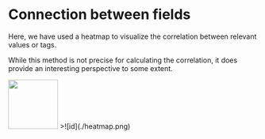 # Connection between fields

Here, we have used a heatmap to visualize the correlation between relevant values or tags. 

While this method is not precise for calculating the correlation, it does provide an interesting perspective to some extent.

<img src="IMG_LINK" width="100" height="100"/>
>![id](./heatmap.png)

